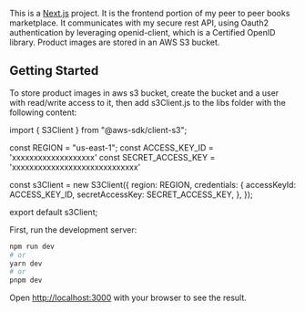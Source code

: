 This is a [Next.js](https://nextjs.org/) project.
It is the frontend portion of my peer to peer books marketplace. It communicates with my secure rest API, using Oauth2 authentication by leveraging openid-client, which is a Certified OpenID library. Product images are stored in an AWS S3 bucket.


## Getting Started

To store product images in aws s3 bucket, create the bucket and a user with read/write access to it, then add s3Client.js to the libs folder with the following content:

import { S3Client } from "@aws-sdk/client-s3";

const REGION = "us-east-1"; 
const ACCESS_KEY_ID = 'xxxxxxxxxxxxxxxxxxx'
const SECRET_ACCESS_KEY =  'xxxxxxxxxxxxxxxxxxxxxxxxxxxxx'

const s3Client = new S3Client({
  region: REGION,
  credentials: {
    accessKeyId: ACCESS_KEY_ID,
    secretAccessKey: SECRET_ACCESS_KEY,
  },
});

export default s3Client;

First, run the development server:

```bash
npm run dev
# or
yarn dev
# or
pnpm dev
```

Open [http://localhost:3000](http://localhost:3000) with your browser to see the result.



